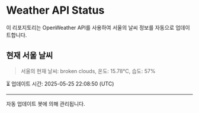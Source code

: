 
# Weather API Status

이 리포지토리는 OpenWeather API를 사용하여 서울의 날씨 정보를 자동으로 업데이트합니다.

## 현재 서울 날씨
> 서울의 현재 날씨: broken clouds, 온도: 15.78°C, 습도: 57%

⏳ 업데이트 시간: 2025-05-25 22:08:50 (UTC)

---
자동 업데이트 봇에 의해 관리됩니다.
